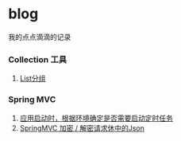 # blog
我的点点滴滴的记录


### Collection 工具
1. [List分组](https://github.com/lj-zhu/blog/issues/1)


### Spring MVC
1. [应用启动时，根据环境确定是否需要启动定时任务](https://github.com/lj-zhu/blog/issues/3)
2. [SpringMVC 加密 / 解密请求休中的Json](https://github.com/lj-zhu/blog/issues/4)
